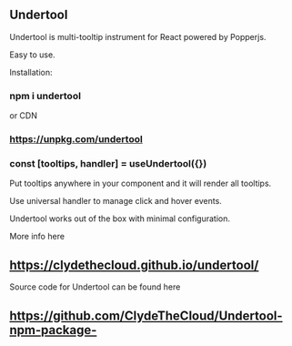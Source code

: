## Undertool

Undertool is multi-tooltip instrument for React powered by Popperjs.

Easy to use.

Installation:

### npm i undertool

or CDN

### https://unpkg.com/undertool

### const [tooltips, handler] = useUndertool({})

Put tooltips anywhere in your component and it will render all tooltips.

Use universal handler to manage click and hover events.

Undertool works out of the box with minimal configuration.

More info here

## https://clydethecloud.github.io/undertool/

Source code for Undertool can be found here
## https://github.com/ClydeTheCloud/Undertool-npm-package-
